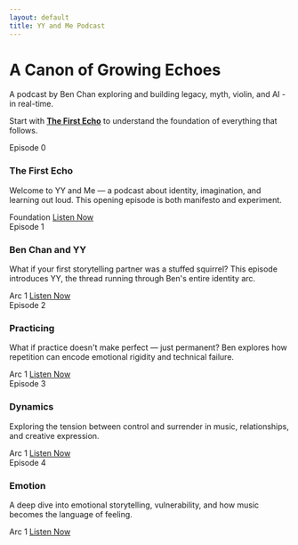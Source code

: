 ```yaml
---
layout: default
title: YY and Me Podcast
---
```


<div class="hero">
  <h1>A Canon of Growing Echoes</h1>
  <p>A podcast by Ben Chan exploring and building legacy, myth, violin, and AI - in real-time.</p>
  <p>Start with <strong><a href="/episodes/the-first-echo/">The First Echo</a></strong> to understand the foundation of everything that follows.</p>
</div>

<div class="episodes-grid">
  <div class="episode-card">
    <div class="episode-number">Episode 0</div>
    <h3 class="episode-title">The First Echo</h3>
    <p class="episode-description">Welcome to YY and Me — a podcast about identity, imagination, and learning out loud. This opening episode is both manifesto and experiment.</p>
    <div class="episode-meta">
      <span class="episode-date">Foundation</span>
      <a href="/episodes/the-first-echo/" class="listen-button">Listen Now</a>
    </div>
  </div>

  <div class="episode-card">
    <div class="episode-number">Episode 1</div>
    <h3 class="episode-title">Ben Chan and YY</h3>
    <p class="episode-description">What if your first storytelling partner was a stuffed squirrel? This episode introduces YY, the thread running through Ben's entire identity arc.</p>
    <div class="episode-meta">
      <span class="episode-date">Arc 1</span>
      <a href="/episodes/ben-chan-and-yy/" class="listen-button">Listen Now</a>
    </div>
  </div>

  <div class="episode-card">
    <div class="episode-number">Episode 2</div>
    <h3 class="episode-title">Practicing</h3>
    <p class="episode-description">What if practice doesn't make perfect — just permanent? Ben explores how repetition can encode emotional rigidity and technical failure.</p>
    <div class="episode-meta">
      <span class="episode-date">Arc 1</span>
      <a href="/episodes/practicing/" class="listen-button">Listen Now</a>
    </div>
  </div>

  <div class="episode-card">
    <div class="episode-number">Episode 3</div>
    <h3 class="episode-title">Dynamics</h3>
    <p class="episode-description">Exploring the tension between control and surrender in music, relationships, and creative expression.</p>
    <div class="episode-meta">
      <span class="episode-date">Arc 1</span>
      <a href="/episodes/dynamics/" class="listen-button">Listen Now</a>
    </div>
  </div>

  <div class="episode-card">
    <div class="episode-number">Episode 4</div>
    <h3 class="episode-title">Emotion</h3>
    <p class="episode-description">A deep dive into emotional storytelling, vulnerability, and how music becomes the language of feeling.</p>
    <div class="episode-meta">
      <span class="episode-date">Arc 1</span>
      <a href="/episodes/emotion/" class="listen-button">Listen Now</a>
    </div>
  </div>
</div>
